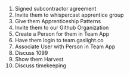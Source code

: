 1. Signed subcontractor agreement
2. Invite them to whispercast apprentice group
2. Give them Apprenticeship Patterns
2. Invite them to our Github Organization
3. Create a Person for them in Team App
4. Have them login to team.gaslight.co
5. Associate User with Person in Team App
6. Discuss 1099
7. Show them Harvest
8. Discuss timekeeping
